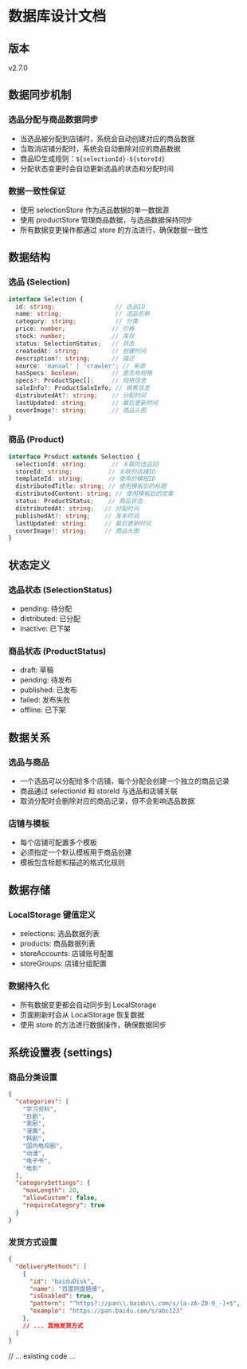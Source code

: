 # 数据库设计文档

## 版本
v2.7.0

## 数据同步机制
### 选品分配与商品数据同步
- 当选品被分配到店铺时，系统会自动创建对应的商品数据
- 当取消店铺分配时，系统会自动删除对应的商品数据
- 商品ID生成规则：`${selectionId}-${storeId}`
- 分配状态变更时会自动更新选品的状态和分配时间

### 数据一致性保证
- 使用 selectionStore 作为选品数据的单一数据源
- 使用 productStore 管理商品数据，与选品数据保持同步
- 所有数据变更操作都通过 store 的方法进行，确保数据一致性

## 数据结构
### 选品 (Selection)
```typescript
interface Selection {
  id: string;                 // 选品ID
  name: string;               // 选品名称
  category: string;           // 分类
  price: number;             // 价格
  stock: number;             // 库存
  status: SelectionStatus;   // 状态
  createdAt: string;         // 创建时间
  description?: string;      // 描述
  source: 'manual' | 'crawler'; // 来源
  hasSpecs: boolean;         // 是否有规格
  specs?: ProductSpec[];     // 规格信息
  saleInfo?: ProductSaleInfo; // 销售信息
  distributedAt?: string;    // 分配时间
  lastUpdated: string;       // 最后更新时间
  coverImage?: string;       // 商品头图
}
```

### 商品 (Product)
```typescript
interface Product extends Selection {
  selectionId: string;       // 关联的选品ID
  storeId: string;          // 关联的店铺ID
  templateId: string;       // 使用的模板ID
  distributedTitle: string; // 使用模板后的标题
  distributedContent: string; // 使用模板后的文案
  status: ProductStatus;    // 商品状态
  distributedAt: string;   // 分配时间
  publishedAt?: string;    // 发布时间
  lastUpdated: string;     // 最后更新时间
  coverImage?: string;     // 商品头图
}
```

## 状态定义
### 选品状态 (SelectionStatus)
- pending: 待分配
- distributed: 已分配
- inactive: 已下架

### 商品状态 (ProductStatus)
- draft: 草稿
- pending: 待发布
- published: 已发布
- failed: 发布失败
- offline: 已下架

## 数据关系
### 选品与商品
- 一个选品可以分配给多个店铺，每个分配会创建一个独立的商品记录
- 商品通过 selectionId 和 storeId 与选品和店铺关联
- 取消分配时会删除对应的商品记录，但不会影响选品数据

### 店铺与模板
- 每个店铺可配置多个模板
- 必须指定一个默认模板用于商品创建
- 模板包含标题和描述的格式化规则

## 数据存储
### LocalStorage 键值定义
- selections: 选品数据列表
- products: 商品数据列表
- storeAccounts: 店铺账号配置
- storeGroups: 店铺分组配置

### 数据持久化
- 所有数据变更都会自动同步到 LocalStorage
- 页面刷新时会从 LocalStorage 恢复数据
- 使用 store 的方法进行数据操作，确保数据同步

## 系统设置表 (settings)

### 商品分类设置
```json
{
  "categories": [
    "学习资料",
    "日剧",
    "美剧",
    "漫画",
    "韩剧",
    "国内电视剧",
    "动漫",
    "电子书",
    "电影"
  ],
  "categorySettings": {
    "maxLength": 20,
    "allowCustom": false,
    "requireCategory": true
  }
}
```

### 发货方式设置
```json
{
  "deliveryMethods": [
    {
      "id": "baiduDisk",
      "name": "百度网盘链接",
      "isEnabled": true,
      "pattern": "^https?://pan\\.baidu\\.com/s/[a-zA-Z0-9_-]+$",
      "example": "https://pan.baidu.com/s/abc123"
    },
    // ... 其他发货方式
  ]
}
```

// ... existing code ... 